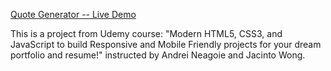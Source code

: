 [Quote Generator -- Live Demo](https://zhao-chenyu.github.io/quote-generator/)

This is a project from Udemy course: "Modern HTML5, CSS3, and JavaScript to build Responsive and Mobile Friendly projects for your dream portfolio and resume!" instructed by Andrei Neagoie and Jacinto Wong.
